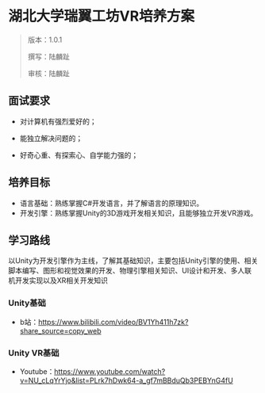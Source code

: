 

# 湖北大学瑞翼工坊VR培养方案

> 版本：1.0.1 
>
> 撰写：陆麟趾
>
> 审核：陆麟趾

## 面试要求

- 对计算机有强烈爱好的；

- 能独立解决问题的；

- 好奇心重、有探索心、自学能力强的；

  

## 培养目标

- 语言基础：熟练掌握C#开发语言，并了解语言的原理知识。
- 开发引擎：熟练掌握Unity的3D游戏开发相关知识，且能够独立开发VR游戏。


## 学习路线

以Unity为开发引擎作为主线，了解其基础知识，主要包括Unity引擎的使用、相关脚本编写、图形和视觉效果的开发、物理引擎相关知识、UI设计和开发、多人联机开发实现以及XR相关开发知识


### Unity基础

- b站：https://www.bilibili.com/video/BV1Yh411h7zk?share_source=copy_web

### Unity VR基础

- Youtube：https://www.youtube.com/watch?v=NU_cLqYrYjo&list=PLrk7hDwk64-a_gf7mBBduQb3PEBYnG4fU